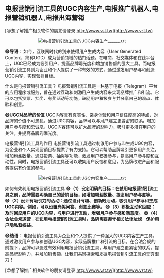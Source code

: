 ## **电报营销引流工具的UGC内容生产,电报推广机器人,电报营销机器人,电报出海营销**

[😍想了解推广相关软件的朋友请登录 http://www.vst.tw](http://www.vst.tw)

 <center><img src="https://vst.tw/MP4/tuiguang/png/1.png" alt="电报营销引流工具的UGC内容生产______.txt"></center>

**😄导语：**
如今，互联网时代的到来使得用户生成内容（User Generated Content，简称UGC）成为营销领域的热门话题。在电商、社交媒体和在线平台上，UGC已经成为吸引用户、提高品牌曝光度和增加销售额的强大工具。而电报营销引流工具则为企业和个人提供了一种有效的方式，通过激发用户参与和创造UGC内容，实现营销目标。

什么是电报营销引流工具？
电报营销引流工具是一种基于电报（Telegram）平台的应用程序或服务，旨在通过互动和刺激用户生成内容来实现品牌推广和引流。它可以包括投票、抽奖、有奖活动等功能，鼓励用户积极参与并分享自己的观点、体验和创意。

**😄UGC对品牌的价值**
UGC内容具有真实性、亲身体验和用户信任度高的特点，对品牌的价值不可忽视。通过UGC内容，品牌可以与用户建立更紧密的联系，增加用户参与度和忠诚度。UGC内容还可以扩大品牌的影响力，吸引更多潜在用户的关注，并提高品牌的曝光度。

电报营销引流工具的作用
电报营销引流工具通过刺激用户参与和生成UGC内容，为企业和个人实现营销目标提供了有力支持。它可以帮助品牌吸引更多用户关注，增加粉丝数量。通过投票、抽奖等功能，激发用户积极参与，提高用户参与度和互动性。同时，电报营销引流工具还可以收集用户反馈和意见，为品牌改进产品和服务提供有价值的参考。

 <center><img src="https://vst.tw/MP4/tuiguang/png/3.png" alt="电报营销引流工具的UGC内容生产______.txt"></center>

如何有效利用电报营销引流工具
**😄（1）设定明确的目标：在使用电报营销引流工具之前，品牌需要明确自己的营销目标，如增加粉丝数量、提高用户参与度等。**
**😄（2）设计有吸引力的活动：通过设计有趣、创新的活动，吸引用户参与和生成UGC内容。例如，可以设置有奖问答、创意比赛等。**
**😄（3）积极互动和回应：及时回应用户的UGC内容，与用户进行互动，增强用户参与感和满意度。**
**😄（4）合法合规运营：在使用电报营销引流工具时，品牌需要遵守相关法律法规，保护用户隐私和权益。**

**😄结语：**
电报营销引流工具为企业和个人提供了一种强大的UGC内容生产工具，通过激发用户参与和创造UGC内容，实现品牌推广和引流的目标。在合法合规的前提下，品牌可以通过有效利用电报营销引流工具，与用户建立更紧密的联系，提高品牌影响力，并增加销售额。让我们共同探索和发掘电报营销引流工具的无穷潜力！

[😍想了解推广相关软件的朋友请登录 http://www.vst.tw](http://www.vst.tw)



